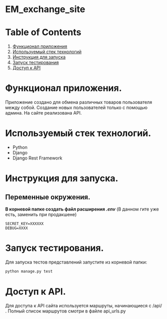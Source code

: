 # EM_exchange_site

# Table of Contents
1. [Функционал приложения](#функционал-приложения)
2. [Используемый стек технологий](#используемый-стек-технологий)
3. [Инструкция для запуска](#инструкция-для-запуска)
4. [Запуск тестирования](#запуск-тестирования)
5. [Доступ к API](#доступ-к-api)


# Функционал приложения.

Приложение создано для обмена различных товаров пользователя между собой.
Создание новых пользователей только с помощью админа. На сайте реализована API.

# Используемый стек технологий.
- Python
- Django
- Django Rest Framework

# Инструкция для запуска.

## Переменные окружения.
**В корневой папке создать файл расширения _.env_**
(В данном гите уже есть, заменить при продакшене)
```
SECRET_KEY=XXXXXX
DEBUG=XXXX
```

# Запуск тестирования.

Для запуска тестов представлений запустите из корневой папки:
```python
python manage.py test
```
# Доступ к API.

Для доступа к API сайта используется маршруты, начинающиеся с /api/ .
Полный список маршрутов смотри в файле api_urls.py